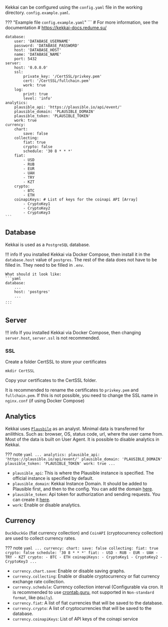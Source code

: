 Kekkai can be configured using the `config.yaml` file in the working directory. `config.example.yaml`.

??? "Example file `config.example.yaml`"
    ```
    # For more information, see the documentation
    # https://kekkai-docs.redume.su/

    database:
        user: 'DATABASE_USERNAME'
        password: 'DATABASE_PASSWORD'
        host: 'DATABASE_HOST'
        name: 'DATABASE_NAME'
        port: 5432
    server:
        host: '0.0.0.0'
        ssl:
            private_key: '/CertSSL/privkey.pem'
            cert: '/CertSSL/fullchain.pem'
            work: true
        log:
            print: true
            level: 'info'
    analytics:
        plausible_api: 'https://plausible.io/api/event/'
        plausible_domain: 'PLAUSIBLE_DOMAIN'
        plausible_token: 'PLAUSIBLE_TOKEN'
        work: true
    currency:
        chart:
            save: false
        collecting:
            fiat: true
            crypto: false
            schedule: '30 8 * * *'
        fiat:
            - USD
            - RUB
            - EUR
            - UAH
            - TRY
            - KZT
        crypto:
            - BTC
            - ETH
        coinapiKeys: # List of keys for the coinapi API [Array]
            - CryptoKey1
            - CryptoKey2
            - CryptoKey3
    ```

## Database
Kekkai is used as a `PostgreSQL` database.

!!! info
    If you installed Kekkai via Docker Compose, then install it in the `database.host` value of `postgres`.
    The rest of the data does not have to be filled in. They need to be filled in `.env`.

    What should it look like:
    ```yaml
    database:
        ...
        host: 'postgres'
        ...
    ...
    ```

## Server
!!! info
    If you installed Kekkai via Docker Compose, then changing `server.host`, `server.ssl` is not recommended.

### SSL
Create a folder CertSSL to store your certificates
```shell
mkdir CertSSL
```

Copy your certificates to the CertSSL folder. 

It is recommended to rename the certificates to `privkey.pem` and `fullchain.pem`. If this is not possible, you need to change the SSL name in `nginx.conf` (if using Docker Compose)

## Analytics
Kekkai uses [`Plausbile`](https://plausible.io/) as an analyst. Minimal data is transferred for anilithics. Such as: browser, OS, status code, url, where the user came from. Most of the data is built on User Agent. It is possible to disable analytics in Kekkai.


??? note 
    ```yaml
    ...
    analytics:
        plausible_api: 'https://plausible.io/api/event/'
        plausible_domain: 'PLAUSIBLE_DOMAIN'
        plausible_token: 'PLAUSIBLE_TOKEN'
        work: true
    ...
    ```

- `plausible_api`: This is where the Plausible instance is specified. The official instance is specified by default.
- `plausible_domain`: Kekkai Instance Domain. It should be added to Plausible first, and then to the config. You can add the domain [here](https://plausible.io/sites/new?flow=provisioning).
- `plausible_token`: Api token for authorization and sending requests. You can create it [here](https://plausible.io/settings/api-keys).
- `work`: Enable or disable analytics. 

## Currency
`DuckDuckGo` (fiat currency collection) and `CoinAPI` (cryptocurrency collection) are used to collect currency rates.

??? note
    ```yaml
    ...
    currency:
        chart:
            save: false
    collecting:
        fiat: true
        crypto: false
        schedule: '30 8 * * *'
    fiat:
        - USD
        - RUB
        - EUR
        - UAH
        - TRY
        - KZT
    crypto:
        - BTC
        - ETH
    coinapiKeys:
        - CryptoKey1
        - CryptoKey2
        - CryptoKey3
    ...
    ```

- `currency.chart.save`: Enable or disable saving graphs.
- `currency.collecting`: Enable or disable cryptocurrency or fiat currency exchange rate collection.
- `currency.schedule`: Currency collection interval (Configurable via cron. It is recommended to use [crontab.guru](https://crontab.guru), not supported in `Non-standard format`, like `@daily`).
- `currency.fiat`: A list of fiat currencies that will be saved to the database.
- `currency.crypto`:  A list of cryptocurrencies that will be saved to the database.
- `currency.coinapiKeys`: List of API keys of the coinapi service
